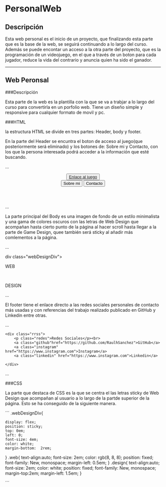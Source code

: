 # PersonalWeb

## Descripción

Esta web personal es el inicio de un proyecto, que finalizando esta parte que es la base de la web, se seguirá continuando a lo largo del curso. Además se puede encontar un acceso a la otra parte del proyecto, que es la programación de un videojuego, en el que a través de un boton para cada jugador, reduce la vida del contrario y anuncia quien ha sido el ganador.

---

## Web Peronsal

###Descripción

Esta parte de la web es la plantilla con la que se va a trabjar a lo largo del curso para convertirla en un porfolio web. Tiene un diseño simple y responsive para cualquier formato de movil y pc.


###HTML

la estructura HTML se divide en tres partes: Header, body y footer.

En la parte del Header se encuntra el boton de acceso al juego(que posteriormente será eliminado) y los botones de: Sobre mi y Contacto, con los que la persona interesada podrá acceder a la información que esté buscando.

...

<header class="header">
    <div clas="enlaceJuego">
        <button class="botonJuego" ><a href="/Código/game.html">Enlace al juego</a> </button>
    </div>
    <div class="botonesTop">
        <button class="sobreMi">Sobre mi</button>
        <button class="contacto">Contacto</button>
    </div>
      
</header>

...

La parte principal del Body es una imagen de fondo de un estilo minimalista y una gama de colores oscuros con las letras de Web Design que acompañan hasta cierto punto de la página al hacer scroll hasta llegar a la parte de Game Design, quee también será sticky al añadir más comlementos a la página.


...

div class="webDesignDiv">
    <p class="web">WEB </p><br>
    <p class="design">DESIGN</p>
</div>

...


El footer tiene el enlace directo a las redes sociales personales de contacto más usadas y con referencias del trabajo realizado publicado en GitHub y Linkedin entre otras.

...


<footer class="footer">

    <div class="rrss">
        <p class="redes">Redes Sociales</p><br>
        <a class="github"href="https://github.com/RaulhSanchez">GitHub</a>
        <a class="instagram" href="https://www.instagram.com">Instagram</a>
        <a class="linkedin" href="https://www.instagram.com">Linkedin</a>
       
    </div>

</footer>
...



###CSS

La parte que destaca de CSS es la que se centra el las letras sticky de Web Design que acompañan al usuario a lo largo de la partde superior de la página. Esto se ha conseguido de la siguiente manera.



´´´
.webDesignDiv{
   
    display: flex;
    position: sticky;
    top: 0em;
    left: 0;
    font-size: 4em;
    color: white;
    margin-bottom:  2rem;
}
.web{
    text-align:auto;
    font-size: 2em;
    color: rgb(8, 8, 8);
    position: fixed;
    font-family:  New, monospace;
    margin-left: 0.5em;
}
.design{
    text-align:auto;
    font-size: 2em;
    color: white;
    position: fixed;
    font-family:  New, monospace;
    margin-top:2em;
    margin-left: 1.5em;
}

´´´


